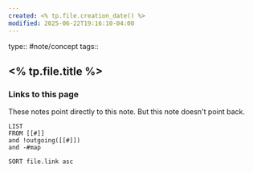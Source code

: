 ```yaml
---
created: <% tp.file.creation_date() %>
modified: 2025-06-22T19:16:10-04:00
---
```

type:: #note/concept
tags::

## <% tp.file.title %>



### Links to this page
These notes point directly to this note. But this note doesn't point back.
```dataview
LIST
FROM [[#]]
and !outgoing([[#]])
and -#map

SORT file.link asc
```
